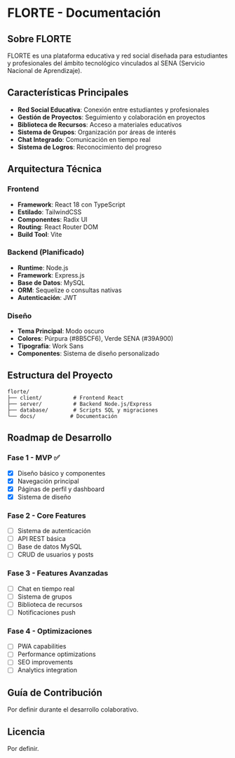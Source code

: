 # FLORTE - Documentación

## Sobre FLORTE

FLORTE es una plataforma educativa y red social diseñada para estudiantes y profesionales del ámbito tecnológico vinculados al SENA (Servicio Nacional de Aprendizaje).

## Características Principales

- **Red Social Educativa**: Conexión entre estudiantes y profesionales
- **Gestión de Proyectos**: Seguimiento y colaboración en proyectos
- **Biblioteca de Recursos**: Acceso a materiales educativos
- **Sistema de Grupos**: Organización por áreas de interés
- **Chat Integrado**: Comunicación en tiempo real
- **Sistema de Logros**: Reconocimiento del progreso

## Arquitectura Técnica

### Frontend
- **Framework**: React 18 con TypeScript
- **Estilado**: TailwindCSS
- **Componentes**: Radix UI
- **Routing**: React Router DOM
- **Build Tool**: Vite

### Backend (Planificado)
- **Runtime**: Node.js
- **Framework**: Express.js
- **Base de Datos**: MySQL
- **ORM**: Sequelize o consultas nativas
- **Autenticación**: JWT

### Diseño
- **Tema Principal**: Modo oscuro
- **Colores**: Púrpura (#8B5CF6), Verde SENA (#39A900)
- **Tipografía**: Work Sans
- **Componentes**: Sistema de diseño personalizado

## Estructura del Proyecto

```
florte/
├── client/          # Frontend React
├── server/          # Backend Node.js/Express
├── database/        # Scripts SQL y migraciones
└── docs/           # Documentación
```

## Roadmap de Desarrollo

### Fase 1 - MVP ✅
- [x] Diseño básico y componentes
- [x] Navegación principal
- [x] Páginas de perfil y dashboard
- [x] Sistema de diseño

### Fase 2 - Core Features
- [ ] Sistema de autenticación
- [ ] API REST básica
- [ ] Base de datos MySQL
- [ ] CRUD de usuarios y posts

### Fase 3 - Features Avanzadas
- [ ] Chat en tiempo real
- [ ] Sistema de grupos
- [ ] Biblioteca de recursos
- [ ] Notificaciones push

### Fase 4 - Optimizaciones
- [ ] PWA capabilities
- [ ] Performance optimizations
- [ ] SEO improvements
- [ ] Analytics integration

## Guía de Contribución

Por definir durante el desarrollo colaborativo.

## Licencia

Por definir.